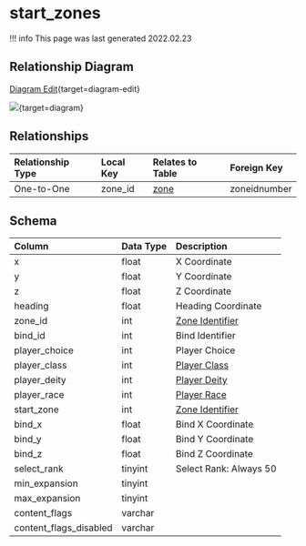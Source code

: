 # start_zones

!!! info
	This page was last generated 2022.02.23

## Relationship Diagram

[Diagram Edit](https://mermaid.live/edit#eyJjb2RlIjoiZXJEaWFncmFtXG4gICAgc3RhcnRfem9uZXMge1xuICAgICAgICBpbnQgem9uZV9pZFxuICAgIH1cbiAgICB6b25lIHtcbiAgICAgICAgdmFyY2hhciBzaG9ydF9uYW1lXG4gICAgICAgICB6b25laWR1bnVtYmVyXG4gICAgICAgIGludCB6b25laWRudW1iZXJcbiAgICB9XG4gICAgc3RhcnRfem9uZXMgfHwtLW97IHpvbmUgOiBPbmUtdG8tT25lXG5cbiIsIm1lcm1haWQiOnsidGhlbWUiOiJkZWZhdWx0In0sInVwZGF0ZUVkaXRvciI6dHJ1ZSwiYXV0b1N5bmMiOnRydWUsInVwZGF0ZURpYWdyYW0iOnRydWV9){target=diagram-edit}

[![](https://mermaid.ink/img/eyJjb2RlIjoiZXJEaWFncmFtXG4gICAgc3RhcnRfem9uZXMge1xuICAgICAgICBpbnQgem9uZV9pZFxuICAgIH1cbiAgICB6b25lIHtcbiAgICAgICAgdmFyY2hhciBzaG9ydF9uYW1lXG4gICAgICAgICB6b25laWR1bnVtYmVyXG4gICAgICAgIGludCB6b25laWRudW1iZXJcbiAgICB9XG4gICAgc3RhcnRfem9uZXMgfHwtLW97IHpvbmUgOiBPbmUtdG8tT25lXG5cbiIsIm1lcm1haWQiOnsidGhlbWUiOiJkZWZhdWx0In0sInVwZGF0ZUVkaXRvciI6dHJ1ZSwiYXV0b1N5bmMiOnRydWUsInVwZGF0ZURpYWdyYW0iOnRydWV9)](https://mermaid.ink/img/eyJjb2RlIjoiZXJEaWFncmFtXG4gICAgc3RhcnRfem9uZXMge1xuICAgICAgICBpbnQgem9uZV9pZFxuICAgIH1cbiAgICB6b25lIHtcbiAgICAgICAgdmFyY2hhciBzaG9ydF9uYW1lXG4gICAgICAgICB6b25laWR1bnVtYmVyXG4gICAgICAgIGludCB6b25laWRudW1iZXJcbiAgICB9XG4gICAgc3RhcnRfem9uZXMgfHwtLW97IHpvbmUgOiBPbmUtdG8tT25lXG5cbiIsIm1lcm1haWQiOnsidGhlbWUiOiJkZWZhdWx0In0sInVwZGF0ZUVkaXRvciI6dHJ1ZSwiYXV0b1N5bmMiOnRydWUsInVwZGF0ZURpYWdyYW0iOnRydWV9){target=diagram}

## Relationships

| Relationship Type | Local Key | Relates to Table | Foreign Key |
| :--- | :--- | :--- | :--- |
| One-to-One | zone_id | [zone](../../schema/zone/zone.md) | zoneidnumber |


## Schema

| Column | Data Type | Description |
| :--- | :--- | :--- |
| x | float | X Coordinate |
| y | float | Y Coordinate |
| z | float | Z Coordinate |
| heading | float | Heading Coordinate |
| zone_id | int | [Zone Identifier](../../../../server/zones/zone-list) |
| bind_id | int | Bind Identifier |
| player_choice | int | Player Choice |
| player_class | int | [Player Class](../../../../server/player/class-list) |
| player_deity | int | [Player Deity](../../../../server/player/deity-list) |
| player_race | int | [Player Race](../../../../server/npc/race-list) |
| start_zone | int | [Zone Identifier](../../../../server/zones/zone-list) |
| bind_x | float | Bind X Coordinate |
| bind_y | float | Bind Y Coordinate |
| bind_z | float | Bind Z Coordinate |
| select_rank | tinyint | Select Rank: Always 50 |
| min_expansion | tinyint |  |
| max_expansion | tinyint |  |
| content_flags | varchar |  |
| content_flags_disabled | varchar |  |

